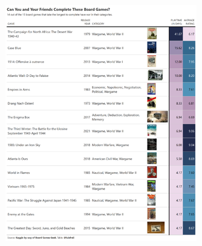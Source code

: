 ![Table that shows the 15 board games that take the longest to complete. The number 1 named 'The campaign for North Africa: The desert war 1940-43' takes 41.67 days to complete, the number 15 named 'The greatest day : sword, juno and gold beaches' takes 4.17 days. Something interesting is that 14 out of the 15 games have War in their categories, the only one that isn't about war is 'The Enigma Box'](https://github.com/luisfrein/R_Tidytuesday/blob/master/2022/W04_Board%20Games/W04_Board%20Games.png)
